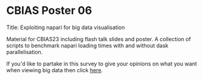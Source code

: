# CBIAS Poster 06
Title: Exploiting napari for big data visualisation

Material for CBIAS23 including flash talk slides and poster. 
A collection of scripts to benchmark napari loading times with and without dask parallelisation.

If you'd like to partake in this survey to give your opinions on what you want when viewing big data then click [here](https://docs.google.com/forms/d/e/1FAIpQLSfeyxAUtFMkTbVRXeqpgHwngS_UaflHBTjVEBL44epyvr5DPg/viewform).
